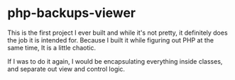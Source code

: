 # php-backups-viewer

This is the first project I ever built and while it's not pretty, it definitely does the job it is intended for. Because I built it while figuring out PHP at the same time, It is a little chaotic.

If I was to do it again, I would be encapsulating everything inside classes, and separate out view and control logic.
